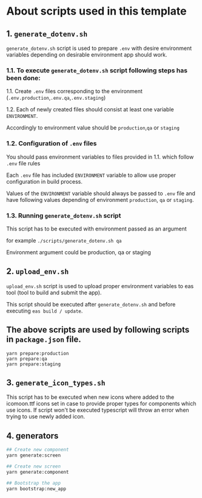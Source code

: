 <!-- README document about scrips used in the template to perform build / upload / submit process -->

# About scripts used in this template

## 1. `generate_dotenv.sh`

`generate_dotenv.sh` script is used to prepare `.env` with desire environment variables depending on desirable environment app should work.

### 1.1. To execute `generate_dotenv.sh` script following steps has been done:

1.1. Create `.env` files corresponding to the environment (`.env.production`,`.env.qa`,`.env.staging`)

1.2. Each of newly created files should consist at least one variable `ENVIRONMENT`.

Accordingly to environment value should be `production`,`qa` or `staging`

### 1.2. Configuration of `.env` files

You should pass environment variables to files provided in 1.1. which follow `.env` file rules

Each `.env` file has included `ENVIRONMENT` variable to allow use proper configuration in build process.

Values of the `ENVIRONMENT` variable should always be passed to `.env` file and have following values depending of environment `production`, `qa` or `staging`.

### 1.3. Running `generate_dotenv.sh` script

This script has to be executed with environment passed as an argument

for example `./scripts/generate_dotenv.sh qa`

Environment argument could be production, qa or staging

## 2. `upload_env.sh`

`upload_env.sh` script is used to upload proper environment variables to eas tool (tool to build and submit the app).

This script should be executed after `generate_dotenv.sh` and before executing `eas build / update`.

## The above scripts are used by following scripts in `package.json` file.

```
yarn prepare:production
yarn prepare:qa
yarn prepare:staging
```

## 3. `generate_icon_types.sh`

This script has to be executed when new icons where added to the icomoon.ttf icons set in case to provide proper types for components which use icons.
If script won't be executed typescript will throw an error when trying to use newly added icon.

## 4. generators

```bash
## Create new component
yarn generate:screen

## Create new screen
yarn generate:component

## Bootstrap the app
yarn bootstrap:new_app
```
